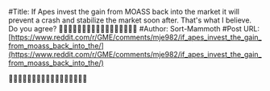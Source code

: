 #Title: If Apes invest the gain from MOASS back into the market it will prevent a crash and stabilize the market soon after. That's what I believe. Do you agree? 💎💎💎🙌🙌🙌😊😊🙊🙊🙊🚀🚀🚀🌛🌛🌛
#Author: Sort-Mammoth
#Post URL: [https://www.reddit.com/r/GME/comments/mje982/if_apes_invest_the_gain_from_moass_back_into_the/](https://www.reddit.com/r/GME/comments/mje982/if_apes_invest_the_gain_from_moass_back_into_the/)


💎💎💎🙌🙌🙌😊😊🙊🙊🙊🚀🚀🚀🌛🌛🌛